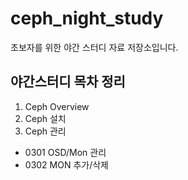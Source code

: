 # ceph_night_study
초보자를 위한 야간 스터디 자료 저장소입니다.


야간스터디 목차 정리
------------------

1. Ceph Overview
2. Ceph 설치
3. Ceph 관리
  - 0301 OSD/Mon 관리
  - 0302 MON 추가/삭제
